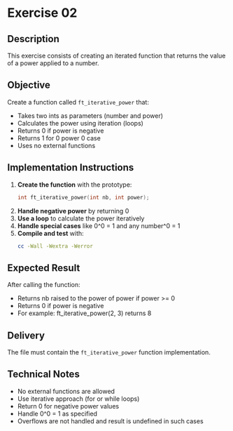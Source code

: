 # Exercise 02
## Description
This exercise consists of creating an iterated function that returns the value of a power applied to a number.
## Objective
Create a function called `ft_iterative_power` that:
- Takes two ints as parameters (number and power)
- Calculates the power using iteration (loops)
- Returns 0 if power is negative
- Returns 1 for 0 power 0 case
- Uses no external functions
## Implementation Instructions
1. **Create the function** with the prototype:
   ```c
   int ft_iterative_power(int nb, int power);
   ```
2. **Handle negative power** by returning 0
3. **Use a loop** to calculate the power iteratively
4. **Handle special cases** like 0^0 = 1 and any number^0 = 1
5. **Compile and test** with:
   ```bash
   cc -Wall -Wextra -Werror
   ```
## Expected Result
After calling the function:
- Returns nb raised to the power of power if power >= 0
- Returns 0 if power is negative
- For example: ft_iterative_power(2, 3) returns 8
## Delivery
The file must contain the `ft_iterative_power` function implementation.
## Technical Notes
- No external functions are allowed
- Use iterative approach (for or while loops)
- Return 0 for negative power values
- Handle 0^0 = 1 as specified
- Overflows are not handled and result is undefined in such cases
